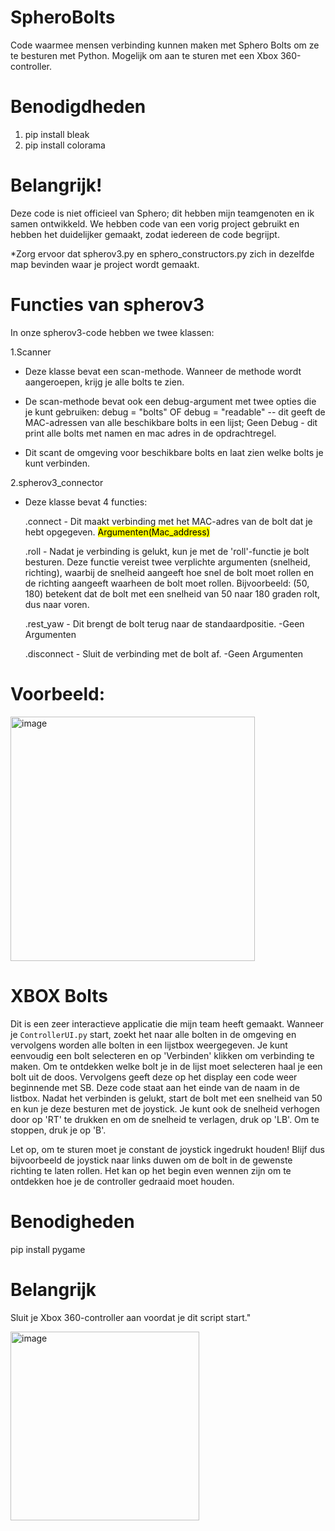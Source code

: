 # SpheroBolts
Code waarmee mensen verbinding kunnen maken met Sphero Bolts om ze te besturen met Python. Mogelijk om aan te sturen met een Xbox 360-controller.

# Benodigdheden
1. pip install bleak
2. pip install colorama

# Belangrijk!
Deze code is niet officieel van Sphero; dit hebben mijn teamgenoten en ik samen ontwikkeld.
We hebben code van een vorig project gebruikt en hebben het duidelijker gemaakt, zodat iedereen de code begrijpt.

*Zorg ervoor dat spherov3.py en sphero_constructors.py zich in dezelfde map bevinden waar je project wordt gemaakt.

# Functies van spherov3
In onze spherov3-code hebben we twee klassen:

1.Scanner
* Deze klasse bevat een scan-methode. Wanneer de methode wordt aangeroepen, krijg je alle bolts te zien.

* De scan-methode bevat ook een debug-argument met twee opties die je kunt gebruiken:
  debug = "bolts" OF debug = "readable" -- dit geeft de MAC-adressen van alle beschikbare bolts in een lijst;
  Geen Debug - dit print alle bolts met namen en mac adres in de opdrachtregel.
  
* Dit scant de omgeving voor beschikbare bolts en laat zien welke bolts je kunt verbinden.
  
2.spherov3_connector
* Deze klasse bevat 4 functies:
  
  .connect - Dit maakt verbinding met het MAC-adres van de bolt dat je hebt opgegeven. <mark>Argumenten(Mac_address)</mark>
  
  .roll - Nadat je verbinding is gelukt, kun je met de 'roll'-functie je bolt besturen. Deze functie vereist twee verplichte argumenten (snelheid, richting), waarbij de snelheid aangeeft hoe snel de bolt moet rollen en de richting aangeeft waarheen de bolt moet rollen. Bijvoorbeeld: (50, 180) betekent dat de bolt met een snelheid van 50 naar 180 graden rolt, dus naar voren.

  .rest_yaw - Dit brengt de bolt terug naar de standaardpositie. -Geen Argumenten

  .disconnect - Sluit de verbinding met de bolt af. -Geen Argumenten


# Voorbeeld:
<img width="391" alt="image" src="https://github.com/Research-Center-Data-Intelligence/Sphero-Swarm-Demonstrator/assets/159450804/0ad2e31a-16a9-4458-9a17-3941d0e43a9f">

# XBOX Bolts
Dit is een zeer interactieve applicatie die mijn team heeft gemaakt. Wanneer je `ControllerUI.py` start, zoekt het naar alle bolten in de omgeving en vervolgens worden alle bolten in een lijstbox weergegeven. Je kunt eenvoudig een bolt selecteren en op 'Verbinden' klikken om verbinding te maken. Om te ontdekken welke bolt je in de lijst moet selecteren haal je een bolt uit de doos. Vervolgens geeft deze op het display een code weer beginnende met SB. Deze code staat aan het einde van de naam in de listbox. Nadat het verbinden is gelukt, start de bolt met een snelheid van 50 en kun je deze besturen met de joystick. Je kunt ook de snelheid verhogen door op 'RT' te drukken en om de snelheid te verlagen, druk op 'LB'. Om te stoppen, druk je op 'B'.

Let op, om te sturen moet je constant de joystick ingedrukt houden! Blijf dus bijvoorbeeld de joystick naar links duwen om de bolt in de gewenste richting te laten rollen. Het kan op het begin even wennen zijn om te ontdekken hoe je de controller gedraaid moet houden.

# Benodigheden
  pip install pygame

# Belangrijk
  Sluit je Xbox 360-controller aan voordat je dit script start."
  

<img width="302" alt="image" src="https://github.com/Research-Center-Data-Intelligence/Sphero-Swarm-Demonstrator/assets/159450804/e514dad8-ab55-4020-b21f-2738032ac286">

     







